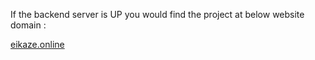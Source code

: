 If the backend server is UP you would find the project at below website domain :

[eikaze.online](https://eikaze.online/)